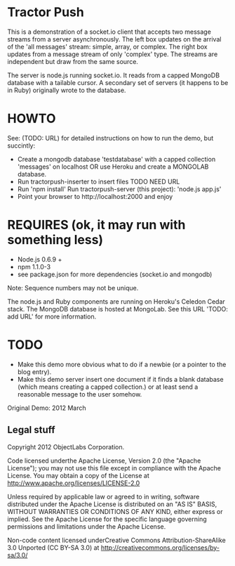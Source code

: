 # Tractor Push
This is a demonstration of a socket.io client that accepts two message streams from a server asynchronously.  The left box updates on the arrival of the 'all messages' stream: simple, array, or complex.  The right box updates from a message stream of only 'complex' type.  The streams are independent but draw from the same source.  

The server is node.js running socket.io.  It reads from a capped MongoDB database with a tailable cursor.  A secondary set of servers (it happens to be in Ruby) originally wrote to the database.  

# HOWTO
See: (TODO: URL) for detailed instructions on how to run the demo, but succintly:
* Create a mongodb database 'testdatabase' with a capped collection 'messages' on localhost OR use Heroku and create a MONGOLAB database.
* Run tractorpush-inserter to insert files TODO NEED URL
* Run 'npm install' Run tractorpush-server (this project): 'node.js app.js'
* Point your browser to http://localhost:2000 and enjoy

# REQUIRES (ok, it may run with something less)
* Node.js 0.6.9 +
* npm 1.1.0-3
* see package.json for more dependencies (socket.io and mongodb)

Note: Sequence numbers may not be unique.

The node.js and Ruby components are running on Heroku's Celedon Cedar stack.  The MongoDB database is hosted at MongoLab.  See this URL 'TODO: add URL' for more information.

# TODO
* Make this demo more obvious what to do if a newbie (or a pointer to the blog entry).
* Make this demo server insert one document if it finds a blank database (which means creating a capped collection.) or at least send a reasonable message to the user somehow.

Original Demo: 2012 March

## Legal stuff
Copyright 2012 ObjectLabs Corporation.  

Code licensed underthe Apache License, Version 2.0 (the "Apache
License"); you may not use this file except in compliance with
the Apache License.  You may obtain a copy of the License at http://www.apache.org/licenses/LICENSE-2.0

Unless required by applicable law or agreed to in writing, software
distributed under the Apache License is distributed on an "AS IS"
BASIS, WITHOUT WARRANTIES OR CONDITIONS OF ANY KIND, either express or
implied.  See the Apache License for the specific language governing
permissions and limitations under the Apache License.

Non-code content licensed underCreative Commons
Attribution-ShareAlike 3.0 Unported (CC BY-SA 3.0) at
http://creativecommons.org/licenses/by-sa/3.0/
